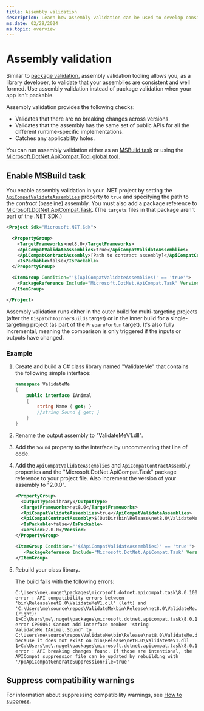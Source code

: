 ```yaml
---
title: Assembly validation
description: Learn how assembly validation can be used to develop consistent and well-formed multi-targeting assemblies.
ms.date: 02/29/2024
ms.topic: overview
---
```


# Assembly validation

Similar to [package validation](package-validation/overview.md), assembly validation tooling allows you, as a library developer, to validate that your assemblies are consistent and well formed. Use assembly validation instead of package validation when your app isn't packable.

Assembly validation provides the following checks:

- Validates that there are no breaking changes across versions.
- Validates that the assembly has the same set of public APIs for all the different runtime-specific implementations.
- Catches any applicability holes.

You can run assembly validation either as an [MSBuild task](#enable-msbuild-task) or using the [Microsoft.DotNet.ApiCompat.Tool global tool](global-tool.md).

## Enable MSBuild task

You enable assembly validation in your .NET project by setting the [`ApiCompatValidateAssemblies`](../../core/project-sdk/msbuild-props.md#apicompatvalidateassemblies) property to `true` and specifying the path to the *contract* (baseline) assembly. You must also add a package reference to [Microsoft.DotNet.ApiCompat.Task](https://www.nuget.org/packages/Microsoft.DotNet.ApiCompat.Task). (The `targets` files in that package aren't part of the .NET SDK.)

```xml
<Project Sdk="Microsoft.NET.Sdk">

  <PropertyGroup>
    <TargetFrameworks>net8.0</TargetFrameworks>
    <ApiCompatValidateAssemblies>true</ApiCompatValidateAssemblies>
    <ApiCompatContractAssembly>[Path to contract assembly]</ApiCompatContractAssembly>
    <IsPackable>false</IsPackable>
  </PropertyGroup>

  <ItemGroup Condition="'$(ApiCompatValidateAssemblies)' == 'true'">
    <PackageReference Include="Microsoft.DotNet.ApiCompat.Task" Version="8.0.100" PrivateAssets="all" IsImplicitlyDefined="true" />
  </ItemGroup>

</Project>
```

Assembly validation runs either in the outer build for multi-targeting projects (after the `DispatchToInnerBuilds` target) or in the inner build for a single-targeting project (as part of the `PrepareForRun` target). It's also fully incremental, meaning the comparison is only triggered if the inputs or outputs have changed.

### Example

1. Create and build a C# class library named "ValidateMe" that contains the following simple interface:

   ```csharp
   namespace ValidateMe
   {
       public interface IAnimal
       {
           string Name { get; }
           //string Sound { get; }
       }
   }
   ```

1. Rename the output assembly to "ValidateMeV1.dll".
1. Add the `Sound` property to the interface by uncommenting that line of code.
1. Add the `ApiCompatValidateAssemblies` and `ApiCompatContractAssembly` properties and the "Microsoft.DotNet.ApiCompat.Task" package reference to your project file. Also increment the version of your assembly to "2.0.0".

   ```xml
   <PropertyGroup>
     <OutputType>Library</OutputType>
     <TargetFrameworks>net8.0</TargetFrameworks>
     <ApiCompatValidateAssemblies>true</ApiCompatValidateAssemblies>
     <ApiCompatContractAssembly>$(OutDir)bin\Release\net8.0\ValidateMeV1.dll</ApiCompatContractAssembly>
     <IsPackable>false</IsPackable>
     <Version>2.0.0</Version>
   </PropertyGroup>

   <ItemGroup Condition="'$(ApiCompatValidateAssemblies)' == 'true'">
      <PackageReference Include="Microsoft.DotNet.ApiCompat.Task" Version="8.0.100" PrivateAssets="all" IsImplicitlyDefined="true" />
   </ItemGroup>
   ```

1. Rebuild your class library.

   The build fails with the following errors:

   ```output
   C:\Users\me\.nuget\packages\microsoft.dotnet.apicompat.task\8.0.100\build\Microsoft.DotNet.ApiCompat.ValidateAssemblies.Common.targets(16,5): error : API compatibility errors between 'bin\Release\net8.0\ValidateMeV1.dll' (left) and 'C:\Users\me\source\repos\ValidateMe\bin\Release\net8.0\ValidateMe.dll' (right):
   1>C:\Users\me\.nuget\packages\microsoft.dotnet.apicompat.task\8.0.100\build\Microsoft.DotNet.ApiCompat.ValidateAssemblies.Common.targets(16,5): error CP0006: Cannot add interface member 'string ValidateMe.IAnimal.Sound' to C:\Users\me\source\repos\ValidateMe\bin\Release\net8.0\ValidateMe.dll because it does not exist on bin\Release\net8.0\ValidateMeV1.dll
   1>C:\Users\me\.nuget\packages\microsoft.dotnet.apicompat.task\8.0.100\build\Microsoft.DotNet.ApiCompat.ValidateAssemblies.Common.targets(16,5): error : API breaking changes found. If those are intentional, the APICompat suppression file can be updated by rebuilding with '/p:ApiCompatGenerateSuppressionFile=true'
   ```

## Suppress compatibility warnings

For information about suppressing compatibility warnings, see [How to suppress](diagnostic-ids.md#how-to-suppress).
